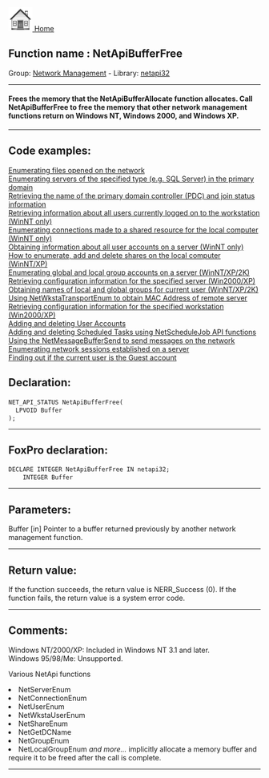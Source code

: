 [<img src="../../images/home.png"> Home ](https://github.com/VFPX/Win32API)  

## Function name : NetApiBufferFree
Group: [Network Management](../../functions_group.md#Network_Management)  -  Library: [netapi32](../../libraries.md#netapi32)  
***  


#### Frees the memory that the NetApiBufferAllocate function allocates. Call NetApiBufferFree to free the memory that other network management functions return on Windows NT, Windows 2000, and Windows XP.
***  


## Code examples:
[Enumerating files opened on the network](../../samples/sample_121.md)  
[Enumerating servers of the specified type (e.g. SQL Server) in the primary domain](../../samples/sample_165.md)  
[Retrieving the name of the primary domain controller (PDC) and join status information](../../samples/sample_166.md)  
[Retrieving information about all users currently logged on to the workstation (WinNT only)](../../samples/sample_167.md)  
[Enumerating connections made to a shared resource for the local computer (WinNT only)](../../samples/sample_168.md)  
[Obtaining information about all user accounts on a server (WinNT only)](../../samples/sample_249.md)  
[How to enumerate, add and delete shares on the local computer (WinNT/XP)](../../samples/sample_351.md)  
[Enumerating global and local group accounts on a server (WinNT/XP/2K)](../../samples/sample_411.md)  
[Retrieving configuration information for the specified server (Win2000/XP)](../../samples/sample_425.md)  
[Obtaining names of local and global groups for current user (WinNT/XP/2K)](../../samples/sample_431.md)  
[Using NetWkstaTransportEnum to obtain MAC Address of remote server](../../samples/sample_435.md)  
[Retrieving configuration information for the specified workstation (Win2000/XP)](../../samples/sample_436.md)  
[Adding and deleting User Accounts](../../samples/sample_478.md)  
[Adding and deleting Scheduled Tasks using NetScheduleJob API functions](../../samples/sample_490.md)  
[Using the NetMessageBufferSend to send messages on the network](../../samples/sample_494.md)  
[Enumerating network sessions established on a server](../../samples/sample_505.md)  
[Finding out if the current user is the Guest account](../../samples/sample_566.md)  

## Declaration:
```foxpro  
NET_API_STATUS NetApiBufferFree(
  LPVOID Buffer
);  
```  
***  


## FoxPro declaration:
```foxpro  
DECLARE INTEGER NetApiBufferFree IN netapi32;
	INTEGER Buffer  
```  
***  


## Parameters:
Buffer 
[in] Pointer to a buffer returned previously by another network management function.   
***  


## Return value:
If the function succeeds, the return value is NERR_Success (0). If the function fails, the return value is a system error code.   
***  


## Comments:
Windows NT/2000/XP: Included in Windows NT 3.1 and later.  
Windows 95/98/Me: Unsupported.  
  
Various NetApi functions  
<LI>NetServerEnum   
<LI>NetConnectionEnum   
<LI>NetUserEnum   
<LI>NetWkstaUserEnum   
<LI>NetShareEnum   
<LI>NetGetDCName   
<LI>NetGroupEnum   
<LI>NetLocalGroupEnum   
<Em>and more...</Em>  
implicitly allocate a memory buffer and require it to be freed after the call is complete.  
  
***  

